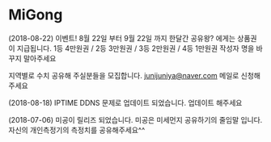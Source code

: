 # MiGong
(2018-08-22)
이벤트!
8월 22일 부터 9월 22일 까지 한달간
공유왕? 에게는 상품권이 지급됩니다.
1등 4만원권 / 2등 3만원권 / 3등 2만원권 / 4등 1만원권
작성자 명을 바꾸지 말아주세요

지역별로 수치 공유해
주실분들을 모집합니다. 
junijuniya@naver.com
메일로 신청해주세요

(2018-08-18)
IPTIME DDNS 문제로 업데이트
되었습니다.
업데이트 해주세요

(2018-07-06)
미공이 릴리즈 되었습니다.
미공은 미세먼지 공유하기의
줄임말 입니다.
자신의 개인측정기의 측정치를 
공유해주세요^^
